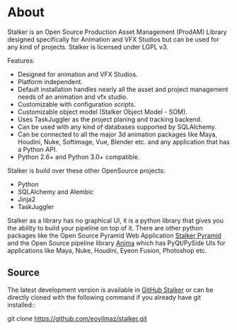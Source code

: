 About
=====

Stalker is an Open Source Production Asset Management (ProdAM) Library designed 
specifically for Animation and VFX Studios but can be used for any kind of
projects. Stalker is licensed under LGPL v3.

Features:
 * Designed for animation and VFX Studios.
 * Platform independent.
 * Default installation handles nearly all the asset and project management 
   needs of an animation and vfx studio.
 * Customizable with configuration scripts.
 * Customizable object model (Stalker Object Model - SOM).
 * Uses TaskJuggler as the project planing and tracking backend.
 * Can be used with any kind of databases supported by SQLAlchemy.
 * Can be connected to all the major 3d animation packages like Maya, Houdini,
   Nuke, Softimage, Vue, Blender etc. and any application that has a Python
   API.
 * Python 2.6+ and Python 3.0+ compatible.

Stalker is build over these other OpenSource projects:
 * Python
 * SQLAlchemy and Alembic
 * Jinja2
 * TaskJuggler

Stalker as a library has no graphical UI, it is a python library that gives you
the ability to build your pipeline on top of it. There are other python
packages like the Open Source Pyramid Web Application
[Stalker Pyramid](https://code.google.com/p/stalker-pyramid) and the Open
Source pipeline library [Anima](https://github.com/eoyilmaz/anima)
which has PyQt/PySide UIs for applications like Maya, Nuke, Houdini, Eyeon
Fusion, Photoshop etc.

Source
------

The latest development version is available in [GitHub
Stalker](https://github.com/eoyilmaz/stalker) or can be directly cloned with
the following command if you already have git installed::

  git clone https://github.com/eoyilmaz/stalker.git
